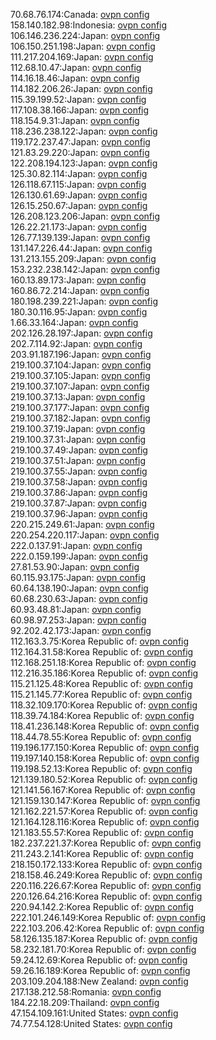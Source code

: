 70.68.76.174:Canada: [ovpn config](vpn/70_68_76_174.ovpn)  
158.140.182.98:Indonesia: [ovpn config](vpn/158_140_182_98.ovpn)  
106.146.236.224:Japan: [ovpn config](vpn/106_146_236_224.ovpn)  
106.150.251.198:Japan: [ovpn config](vpn/106_150_251_198.ovpn)  
111.217.204.169:Japan: [ovpn config](vpn/111_217_204_169.ovpn)  
112.68.10.47:Japan: [ovpn config](vpn/112_68_10_47.ovpn)  
114.16.18.46:Japan: [ovpn config](vpn/114_16_18_46.ovpn)  
114.182.206.26:Japan: [ovpn config](vpn/114_182_206_26.ovpn)  
115.39.199.52:Japan: [ovpn config](vpn/115_39_199_52.ovpn)  
117.108.38.166:Japan: [ovpn config](vpn/117_108_38_166.ovpn)  
118.154.9.31:Japan: [ovpn config](vpn/118_154_9_31.ovpn)  
118.236.238.122:Japan: [ovpn config](vpn/118_236_238_122.ovpn)  
119.172.237.47:Japan: [ovpn config](vpn/119_172_237_47.ovpn)  
121.83.29.220:Japan: [ovpn config](vpn/121_83_29_220.ovpn)  
122.208.194.123:Japan: [ovpn config](vpn/122_208_194_123.ovpn)  
125.30.82.114:Japan: [ovpn config](vpn/125_30_82_114.ovpn)  
126.118.67.115:Japan: [ovpn config](vpn/126_118_67_115.ovpn)  
126.130.61.69:Japan: [ovpn config](vpn/126_130_61_69.ovpn)  
126.15.250.67:Japan: [ovpn config](vpn/126_15_250_67.ovpn)  
126.208.123.206:Japan: [ovpn config](vpn/126_208_123_206.ovpn)  
126.22.21.173:Japan: [ovpn config](vpn/126_22_21_173.ovpn)  
126.77.139.139:Japan: [ovpn config](vpn/126_77_139_139.ovpn)  
131.147.226.44:Japan: [ovpn config](vpn/131_147_226_44.ovpn)  
131.213.155.209:Japan: [ovpn config](vpn/131_213_155_209.ovpn)  
153.232.238.142:Japan: [ovpn config](vpn/153_232_238_142.ovpn)  
160.13.89.173:Japan: [ovpn config](vpn/160_13_89_173.ovpn)  
160.86.72.214:Japan: [ovpn config](vpn/160_86_72_214.ovpn)  
180.198.239.221:Japan: [ovpn config](vpn/180_198_239_221.ovpn)  
180.30.116.95:Japan: [ovpn config](vpn/180_30_116_95.ovpn)  
1.66.33.164:Japan: [ovpn config](vpn/1_66_33_164.ovpn)  
202.126.28.197:Japan: [ovpn config](vpn/202_126_28_197.ovpn)  
202.7.114.92:Japan: [ovpn config](vpn/202_7_114_92.ovpn)  
203.91.187.196:Japan: [ovpn config](vpn/203_91_187_196.ovpn)  
219.100.37.104:Japan: [ovpn config](vpn/219_100_37_104.ovpn)  
219.100.37.105:Japan: [ovpn config](vpn/219_100_37_105.ovpn)  
219.100.37.107:Japan: [ovpn config](vpn/219_100_37_107.ovpn)  
219.100.37.13:Japan: [ovpn config](vpn/219_100_37_13.ovpn)  
219.100.37.177:Japan: [ovpn config](vpn/219_100_37_177.ovpn)  
219.100.37.182:Japan: [ovpn config](vpn/219_100_37_182.ovpn)  
219.100.37.19:Japan: [ovpn config](vpn/219_100_37_19.ovpn)  
219.100.37.31:Japan: [ovpn config](vpn/219_100_37_31.ovpn)  
219.100.37.49:Japan: [ovpn config](vpn/219_100_37_49.ovpn)  
219.100.37.51:Japan: [ovpn config](vpn/219_100_37_51.ovpn)  
219.100.37.55:Japan: [ovpn config](vpn/219_100_37_55.ovpn)  
219.100.37.58:Japan: [ovpn config](vpn/219_100_37_58.ovpn)  
219.100.37.86:Japan: [ovpn config](vpn/219_100_37_86.ovpn)  
219.100.37.87:Japan: [ovpn config](vpn/219_100_37_87.ovpn)  
219.100.37.96:Japan: [ovpn config](vpn/219_100_37_96.ovpn)  
220.215.249.61:Japan: [ovpn config](vpn/220_215_249_61.ovpn)  
220.254.220.117:Japan: [ovpn config](vpn/220_254_220_117.ovpn)  
222.0.137.91:Japan: [ovpn config](vpn/222_0_137_91.ovpn)  
222.0.159.199:Japan: [ovpn config](vpn/222_0_159_199.ovpn)  
27.81.53.90:Japan: [ovpn config](vpn/27_81_53_90.ovpn)  
60.115.93.175:Japan: [ovpn config](vpn/60_115_93_175.ovpn)  
60.64.138.190:Japan: [ovpn config](vpn/60_64_138_190.ovpn)  
60.68.230.63:Japan: [ovpn config](vpn/60_68_230_63.ovpn)  
60.93.48.81:Japan: [ovpn config](vpn/60_93_48_81.ovpn)  
60.98.97.253:Japan: [ovpn config](vpn/60_98_97_253.ovpn)  
92.202.42.173:Japan: [ovpn config](vpn/92_202_42_173.ovpn)  
112.163.3.75:Korea Republic of: [ovpn config](vpn/112_163_3_75.ovpn)  
112.164.31.58:Korea Republic of: [ovpn config](vpn/112_164_31_58.ovpn)  
112.168.251.18:Korea Republic of: [ovpn config](vpn/112_168_251_18.ovpn)  
112.216.35.186:Korea Republic of: [ovpn config](vpn/112_216_35_186.ovpn)  
115.21.125.48:Korea Republic of: [ovpn config](vpn/115_21_125_48.ovpn)  
115.21.145.77:Korea Republic of: [ovpn config](vpn/115_21_145_77.ovpn)  
118.32.109.170:Korea Republic of: [ovpn config](vpn/118_32_109_170.ovpn)  
118.39.74.184:Korea Republic of: [ovpn config](vpn/118_39_74_184.ovpn)  
118.41.236.148:Korea Republic of: [ovpn config](vpn/118_41_236_148.ovpn)  
118.44.78.55:Korea Republic of: [ovpn config](vpn/118_44_78_55.ovpn)  
119.196.177.150:Korea Republic of: [ovpn config](vpn/119_196_177_150.ovpn)  
119.197.140.158:Korea Republic of: [ovpn config](vpn/119_197_140_158.ovpn)  
119.198.52.13:Korea Republic of: [ovpn config](vpn/119_198_52_13.ovpn)  
121.139.180.52:Korea Republic of: [ovpn config](vpn/121_139_180_52.ovpn)  
121.141.56.167:Korea Republic of: [ovpn config](vpn/121_141_56_167.ovpn)  
121.159.130.147:Korea Republic of: [ovpn config](vpn/121_159_130_147.ovpn)  
121.162.221.57:Korea Republic of: [ovpn config](vpn/121_162_221_57.ovpn)  
121.164.128.116:Korea Republic of: [ovpn config](vpn/121_164_128_116.ovpn)  
121.183.55.57:Korea Republic of: [ovpn config](vpn/121_183_55_57.ovpn)  
182.237.221.37:Korea Republic of: [ovpn config](vpn/182_237_221_37.ovpn)  
211.243.2.141:Korea Republic of: [ovpn config](vpn/211_243_2_141.ovpn)  
218.150.172.133:Korea Republic of: [ovpn config](vpn/218_150_172_133.ovpn)  
218.158.46.249:Korea Republic of: [ovpn config](vpn/218_158_46_249.ovpn)  
220.116.226.67:Korea Republic of: [ovpn config](vpn/220_116_226_67.ovpn)  
220.126.64.216:Korea Republic of: [ovpn config](vpn/220_126_64_216.ovpn)  
220.94.142.2:Korea Republic of: [ovpn config](vpn/220_94_142_2.ovpn)  
222.101.246.149:Korea Republic of: [ovpn config](vpn/222_101_246_149.ovpn)  
222.103.206.42:Korea Republic of: [ovpn config](vpn/222_103_206_42.ovpn)  
58.126.135.187:Korea Republic of: [ovpn config](vpn/58_126_135_187.ovpn)  
58.232.181.70:Korea Republic of: [ovpn config](vpn/58_232_181_70.ovpn)  
59.24.12.69:Korea Republic of: [ovpn config](vpn/59_24_12_69.ovpn)  
59.26.16.189:Korea Republic of: [ovpn config](vpn/59_26_16_189.ovpn)  
203.109.204.188:New Zealand: [ovpn config](vpn/203_109_204_188.ovpn)  
217.138.212.58:Romania: [ovpn config](vpn/217_138_212_58.ovpn)  
184.22.18.209:Thailand: [ovpn config](vpn/184_22_18_209.ovpn)  
47.154.109.161:United States: [ovpn config](vpn/47_154_109_161.ovpn)  
74.77.54.128:United States: [ovpn config](vpn/74_77_54_128.ovpn)  
